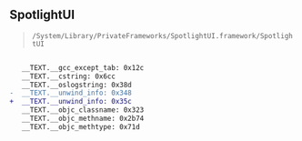 ## SpotlightUI

> `/System/Library/PrivateFrameworks/SpotlightUI.framework/SpotlightUI`

```diff

   __TEXT.__gcc_except_tab: 0x12c
   __TEXT.__cstring: 0x6cc
   __TEXT.__oslogstring: 0x38d
-  __TEXT.__unwind_info: 0x348
+  __TEXT.__unwind_info: 0x35c
   __TEXT.__objc_classname: 0x323
   __TEXT.__objc_methname: 0x2b74
   __TEXT.__objc_methtype: 0x71d

```
